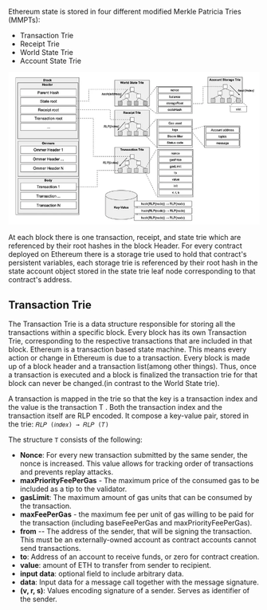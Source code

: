 Ethereum state is stored in four different modified Merkle Patricia Tries (MMPTs):

-   Transaction Trie
-   Receipt Trie
-   World State Trie
-   Account State Trie

![alt text](image-3.png)

At each block there is one transaction, receipt, and state trie which are referenced by their root hashes in the block Header. For every contract deployed on Ethereum there is a storage trie used to hold that contract's persistent variables, each storage trie is referenced by their root hash in the state account object stored in the state trie leaf node corresponding to that contract's address.

Transaction Trie
----------------------------------------------------------------------------------

The Transaction Trie is a data structure responsible for storing all the transactions within a specific block. Every block has its own Transaction Trie, corresponding to the respective transactions that are included in that block. Ethereum is a transaction based state machine. This means every action or change in Ethereum is due to a transaction. Every block is made up of a block header and a transaction list(among other things). Thus, once a transaction is executed and a block is finalized the transaction trie for that block can never be changed.(in contrast to the World State trie).


A transaction is mapped in the trie so that the key is a transaction index and the value is the transaction T . Both the transaction index and the transaction itself are RLP encoded. It compose a key-value pair, stored in the trie: `𝑅𝐿𝑃 (𝑖𝑛𝑑𝑒𝑥) → 𝑅𝐿𝑃 (𝑇)`

The structure `T` consists of the following:

-   **Nonce**: For every new transaction submitted by the same sender, the nonce is increased. This value allows for tracking order of transactions and prevents replay attacks.
-   **maxPriorityFeePerGas** \- The maximum price of the consumed gas to be included as a tip to the validator.
-   **gasLimit**: The maximum amount of gas units that can be consumed by the transaction.
-   **maxFeePerGas** \- the maximum fee per unit of gas willing to be paid for the transaction (including baseFeePerGas and maxPriorityFeePerGas).
-   **from** -- The address of the sender, that will be signing the transaction. This must be an externally-owned account as contract accounts cannot send transactions.
-   **to**: Address of an account to receive funds, or zero for contract creation.
-   **value**: amount of ETH to transfer from sender to recipient.
-   **input data**: optional field to include arbitrary data.
-   **data**: Input data for a message call together with the message signature.
-   **(v, r, s)**: Values encoding signature of a sender. Serves as identifier of the sender.